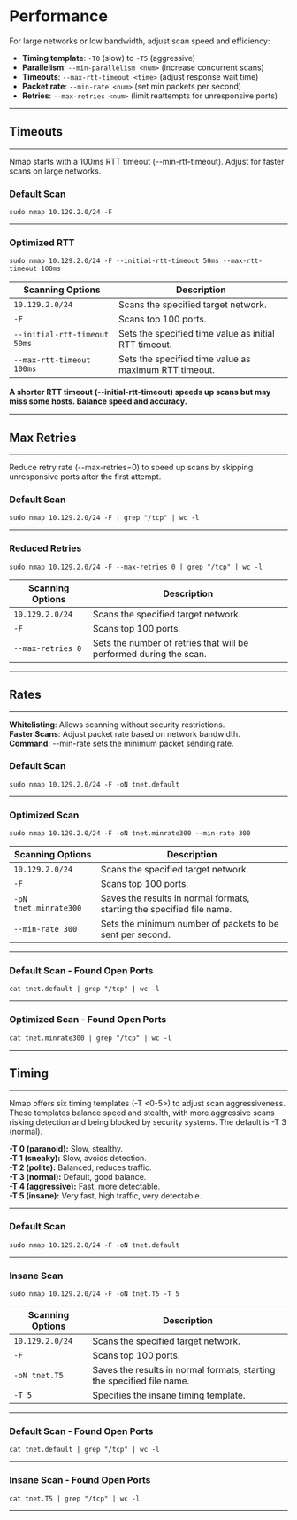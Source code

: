 # Performance

For large networks or low bandwidth, adjust scan speed and efficiency:

- **Timing template**: `-T0` (slow) to `-T5` (aggressive)
- **Parallelism**: `--min-parallelism <num>` (increase concurrent scans)
- **Timeouts**: `--max-rtt-timeout <time>` (adjust response wait time)
- **Packet rate**: `--min-rate <num>` (set min packets per second)
- **Retries**: `--max-retries <num>` (limit reattempts for unresponsive ports)

* * *

## Timeouts

* * *

Nmap starts with a 100ms RTT timeout (--min-rtt-timeout). Adjust for faster scans on large networks.

### Default Scan

`sudo nmap 10.129.2.0/24 -F`

* * *

### Optimized RTT

`sudo nmap 10.129.2.0/24 -F --initial-rtt-timeout 50ms --max-rtt-timeout 100ms`

| **Scanning Options** | **Description** |
| --- | --- |
| `10.129.2.0/24` | Scans the specified target network. |
| `-F` | Scans top 100 ports. |
| `--initial-rtt-timeout 50ms` | Sets the specified time value as initial RTT timeout. |
| `--max-rtt-timeout 100ms` | Sets the specified time value as maximum RTT timeout. |

**A shorter RTT timeout (--initial-rtt-timeout) speeds up scans but may miss some hosts. Balance speed and accuracy.**

* * *

## Max Retries

* * *

Reduce retry rate (--max-retries=0) to speed up scans by skipping unresponsive ports after the first attempt.

### Default Scan

`sudo nmap 10.129.2.0/24 -F | grep "/tcp" | wc -l`

* * *

### Reduced Retries

`sudo nmap 10.129.2.0/24 -F --max-retries 0 | grep "/tcp" | wc -l`

| **Scanning Options** | **Description** |
| --- | --- |
| `10.129.2.0/24` | Scans the specified target network. |
| `-F` | Scans top 100 ports. |
| `--max-retries 0` | Sets the number of retries that will be performed during the scan. |

* * *

## Rates

* * *

**Whitelisting**: Allows scanning without security restrictions.  
**Faster Scans**: Adjust packet rate based on network bandwidth.  
**Command**: --min-rate <number>sets the minimum packet sending rate.</number>

### Default Scan

`sudo nmap 10.129.2.0/24 -F -oN tnet.default`

* * *

### Optimized Scan

`sudo nmap 10.129.2.0/24 -F -oN tnet.minrate300 --min-rate 300`

| **Scanning Options** | **Description** |
| --- | --- |
| `10.129.2.0/24` | Scans the specified target network. |
| `-F` | Scans top 100 ports. |
| `-oN tnet.minrate300` | Saves the results in normal formats, starting the specified file name. |
| `--min-rate 300` | Sets the minimum number of packets to be sent per second. |

* * *

### Default Scan - Found Open Ports

`cat tnet.default | grep "/tcp" | wc -l`

* * *

### Optimized Scan - Found Open Ports

`cat tnet.minrate300 | grep "/tcp" | wc -l`

* * *

## Timing

* * *

Nmap offers six timing templates (-T &lt;0-5&gt;) to adjust scan aggressiveness. These templates balance speed and stealth, with more aggressive scans risking detection and being blocked by security systems. The default is -T 3 (normal).

**\-T 0 (paranoid):** Slow, stealthy.  
**\-T 1 (sneaky):** Slow, avoids detection.  
**\-T 2 (polite):** Balanced, reduces traffic.  
**\-T 3 (normal):** Default, good balance.  
**\-T 4 (aggressive):** Fast, more detectable.  
**\-T 5 (insane):** Very fast, high traffic, very detectable.

* * *

### Default Scan

`sudo nmap 10.129.2.0/24 -F -oN tnet.default`

* * *

### Insane Scan

`sudo nmap 10.129.2.0/24 -F -oN tnet.T5 -T 5`

| **Scanning Options** | **Description** |
| --- | --- |
| `10.129.2.0/24` | Scans the specified target network. |
| `-F` | Scans top 100 ports. |
| `-oN tnet.T5` | Saves the results in normal formats, starting the specified file name. |
| `-T 5` | Specifies the insane timing template. |

* * *

### Default Scan - Found Open Ports

`cat tnet.default | grep "/tcp" | wc -l`

* * *

### Insane Scan - Found Open Ports

`cat tnet.T5 | grep "/tcp" | wc -l`

* * *